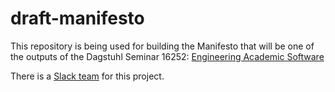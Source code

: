 # draft-manifesto

This repository is being used for building the Manifesto that will be one of the outputs of the Dagstuhl Seminar 16252: [Engineering Academic Software](http://www.dagstuhl.de/en/program/calendar/semhp/?semnr=16252)

There is a [Slack team](https://eas-manifesto.slack.com/) for this project.
